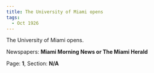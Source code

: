 ```yaml
---  
title: The University of Miami opens  
tags:  
  - Oct 1926  
---  
```

  
The University of Miami opens.  
  
Newspapers: **Miami Morning News or The Miami Herald**  
  
Page: **1**, Section: **N/A** 
